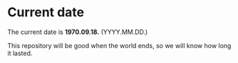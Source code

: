 # Current date

The current date is **1970.09.18.** (YYYY.MM.DD.)

This repository will be good when the world ends, so we will know how long it lasted.